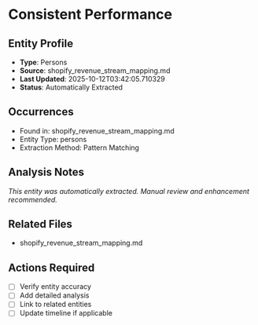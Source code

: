 # Consistent Performance

## Entity Profile
- **Type**: Persons
- **Source**: shopify_revenue_stream_mapping.md
- **Last Updated**: 2025-10-12T03:42:05.710329
- **Status**: Automatically Extracted

## Occurrences
- Found in: shopify_revenue_stream_mapping.md
- Entity Type: persons
- Extraction Method: Pattern Matching

## Analysis Notes
*This entity was automatically extracted. Manual review and enhancement recommended.*

## Related Files
- shopify_revenue_stream_mapping.md

## Actions Required
- [ ] Verify entity accuracy
- [ ] Add detailed analysis
- [ ] Link to related entities
- [ ] Update timeline if applicable
